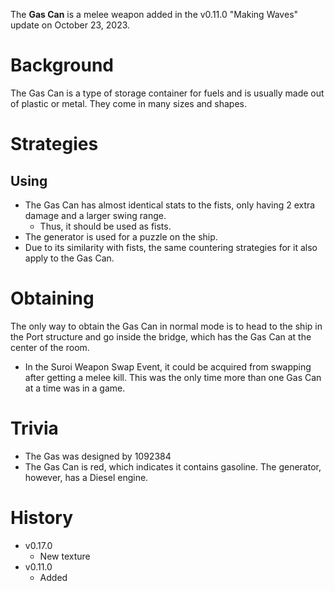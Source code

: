 The **Gas Can** is a melee weapon added in the v0.11.0 "Making Waves" update on October 23, 2023.

# Background

The Gas Can is a type of storage container for fuels and is usually made out of plastic or metal. They come in many sizes and shapes.

# Strategies

## Using

- The Gas Can has almost identical stats to the fists, only having 2 extra damage and a larger swing range.
  - Thus, it should be used as fists.
- The generator is used for a puzzle on the ship.
- Due to its similarity with fists, the same countering strategies for it also apply to the Gas Can.

# Obtaining

The only way to obtain the Gas Can in normal mode is to head to the ship in the Port structure and go inside the bridge, which has the Gas Can at the center of the room.

- In the Suroi Weapon Swap Event, it could be acquired from swapping after getting a melee kill. This was the only time more than one Gas Can at a time was in a game.

# Trivia

- The Gas was designed by 1092384
- The Gas Can is red, which indicates it contains gasoline. The generator, however, has a Diesel engine.

# History

- v0.17.0
  - New texture
- v0.11.0
  - Added
